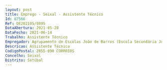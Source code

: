 ```yaml
--- 
layout: post
title: Emprego - Seixal - Assistente Técnico
Id: 87566
Ref: OE202105/0895
DataAbertura: 2021-05-28
DataFecho: 2021-06-14
Trabalho: Assistente Técnico
Empregador: Agrupamento de Escolas João de Barros (Escola Secundária João de Barros - Sede)
Descricao: Assistente Técnica
CodigoPostal: 2855-098 CORROIOS
Concelho: Seixal
Distrito: Setúbal
--- 
```

